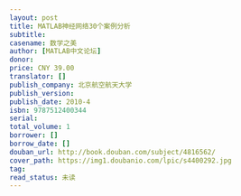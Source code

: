 ```yaml
---
layout: post
title: MATLAB神经网络30个案例分析
subtitle: 
casename: 数学之美
author: [MATLAB中文论坛]
donor: 
price: CNY 39.00
translator: []
publish_company: 北京航空航天大学
publish_version: 
publish_date: 2010-4
isbn: 9787512400344
serial: 
total_volume: 1
borrower: []
borrow_date: []
douban_url: http://book.douban.com/subject/4816562/
cover_path: https://img1.doubanio.com/lpic/s4400292.jpg
tag: 
read_status: 未读
---
```

